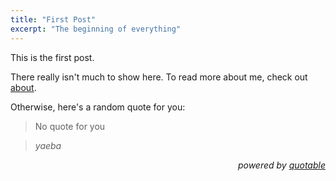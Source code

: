 ```yaml
---
title: "First Post"
excerpt: "The beginning of everything"
---
```


This is the first post.

There really isn't much to show here. To read more about me, check out [about](/about).

Otherwise, here's a random quote for you:

> No quote for you

> <cite>yaeba</cite>

<script>
  let nodes = document.querySelectorAll("blockquote");
  fetch("https://api.quotable.io/random")
    .then(res => res.json())
    .then(res => {
      nodes[0].innerHTML = res.content;
      nodes[1].innerHTML = `<cite>${res.author}</cite>`;
    });
</script>

<div style="text-align: right; font-style: italic">
  powered by <a href="https://github.com/lukePeavey/quotable">quotable</a>
</div>
